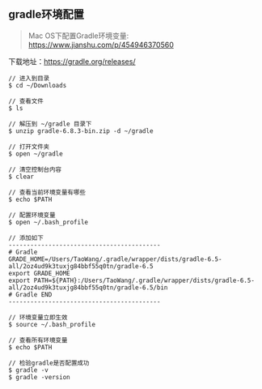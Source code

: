 ## gradle环境配置

> Mac OS下配置Gradle环境变量: https://www.jianshu.com/p/454946370560



下载地址：https://gradle.org/releases/

```
// 进入到目录
$ cd ~/Downloads

// 查看文件
$ ls

// 解压到 ~/gradle 目录下
$ unzip gradle-6.8.3-bin.zip -d ~/gradle

// 打开文件夹
$ open ~/gradle

// 清空控制台内容
$ clear

// 查看当前环境变量有哪些
$ echo $PATH

// 配置环境变量
$ open ~/.bash_profile

// 添加如下
------------------------------------------
# Gradle
GRADE_HOME=/Users/TaoWang/.gradle/wrapper/dists/gradle-6.5-all/2oz4ud9k3tuxjg84bbf55q0tn/gradle-6.5
export GRADE_HOME
export PATH=${PATH}:/Users/TaoWang/.gradle/wrapper/dists/gradle-6.5-all/2oz4ud9k3tuxjg84bbf55q0tn/gradle-6.5/bin 
# Gradle END
------------------------------------------

// 环境变量立即生效
$ source ~/.bash_profile

// 查看所有环境变量
$ echo $PATH

// 检验gradle是否配置成功
$ gradle -v
$ gradle -version
```

